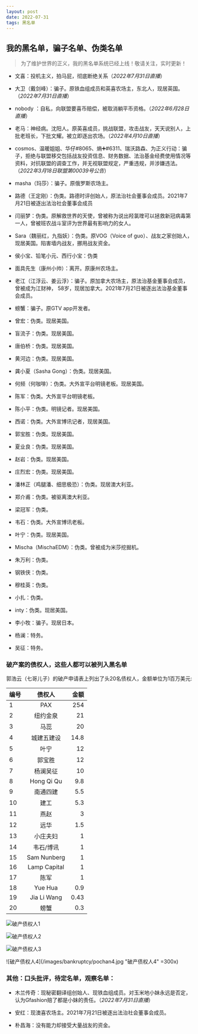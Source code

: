 ```yaml
---
layout: post
date: 2022-07-31
tags: 黑名单
---
```



## 我的黑名单，骗子名单、伪类名单

> 为了维护世界的正义，我的黑名单系统已经上线！敬请关注，实时更新！


* 文喜：投机主义，拍马屁，彻底断绝关系（*2022年7月31日直播*）

* 大卫（戴剑峰）：骗子。原铁血组成员和英喜农场主，东北人，现居英国。（*2022年7月31日直播*）

* nobody ：自私，向联盟要喜币赔偿，被取消躺平币资格。（*2022年6月28日直播*）

* 老马：神经病。沈阳人。原英喜成员，挑战联盟，攻击战友，天天说别人，上批老班长，下批文耀。被立即逐出农场。（*2022年4月10日直播*）

* cosmos、温暖姐姐、华仔#8065、熵➕#6311、瑞沃路森、为正义行动：骗子，拒绝与联盟移交包括战友投资信息、财务数据、法治基金经费使用情况等资料，对抗联盟的调查工作，并无视联盟规定，严重违规，并涉嫌违法。（*2022年3月18日联盟第00039号公告*）

* masha（玛莎）：骗子。原俄罗斯农场主。

* 路德（王定刚）：伪类。路德时评创始人，原法治社会董事会成员。2021年7月21日被逐出法治社会董事会成员

* 闫丽梦：伪类。原解救世界的天使，曾被称为说出羟氯喹可以拯救新冠病毒第一人，曾被班农战斗室评为世界最有影响力的女人。

* Sara（魏丽红，九指妖）：伪类。原VOG（Voice of guo）、战友之家创始人，现居美国。陷害墙内战友，挪用战友资金。

* 侯小宝、铅笔小元、西行小宝：伪类

* 面具先生（康州小帅）：离开。原康州农场主。

* 老江（江浮云、姜云浮）：骗子。原加拿大农场主，原法治基金董事会成员，曾被成为江财神， 58岁，现居加拿大。2021年7月21日被逐出法治基金董事会成员。

* 螃蟹：骗子。原GTV app开发者。

* 曾宏：伪类。现居美国。

* 盲流子：伪类。现居美国。

* 唐伯桥：伪类。现居美国。

* 黄河边：伪类。现居美国。

* 龚小夏（Sasha Gong）：伪类。现居美国。

* 何频（何咖啡）：伪类。大外宣平台明镜老板。现居美国。

* 陈军：伪类。大外宣平台明镜老板。

* 陈小平：伪类。明镜记者。现居美国。

* 西诺：伪类。大外宣博讯记者，现居美国。

* 郭宝胜：伪类。现居美国。

* 夏业良：伪类。现居美国。

* 赵岩：伪类。现居美国。

* 庄烈宏：伪类。现居美国。

* 潘林正（鸡腿潘、细思极恐）：伪类。现居澳大利亚。

* 郑介甫：伪类。被驱离澳大利亚。

* 梁冠军：伪类。

* 韦石：伪类。大外宣博讯老板。

* 叶宁：伪类。现居美国。

* Mischa（MischaEDM）：伪类。曾被成为米莎挖掘机。

* 朱万利：伪类。

* 钢铁侠：伪类。

* 穆桂英：伪类。

* 小扎：伪类。

* inty：伪类。现居美国。

* 李小牧：骗子。现居日本。

* 杨澜：特务。

* 吴征：特务。





### 破产案的债权人，这些人都可以被列入黑名单
郭浩云（七哥儿子）的破产申请表上列出了头20名债权人，金额单位为1百万美元:


| 编号 | 债权人 | 金额 |
| :--- |  :----:   |  ---: |
| 1 | PAX |  254 |
| 2 | 纽约金泉 |  21 |
| 3 | 马蕊 |  20 |
| 4 | 城建五建设 |  14.8 |
| 5 | 叶宁 |  12 |
| 6 | 郭宝胜 |  12 |
| 7 | 杨澜吴征 |  10 |
| 8 | Hong Qi Qu  | 9.8 |
| 9 | 南通四建 |  5.5 |
| 10 | 建工 |  5.3 |
| 11 | 燕赵  | 3 |
| 12 | 远华  | 1.5 |
| 13 | 小庄夫妇  | 1 |
| 14 | 韦石/博讯 |  1 |
| 15 | Sam Nunberg |  1 |
| 16 | Lamp Capital  | 1 |
| 17 | 陈军  | 1 |
| 18 | Yue Hua  | 0.9 |
| 19 | Jia Li Wang  | 0.43 |
| 20 | 螃蟹 |  0.3 |

![破产债权人1](/images/bankruptcy/pochan1.jpg "破产债权人1")

![破产债权人2](/images/bankruptcy/pochan2.jpg "破产债权人2")

![破产债权人3](/images/bankruptcy/pochan3.jpg "破产债权人3")

![破产债权人4](/images/bankruptcy/pochan4.jpg "破产债权人4" =300x)




### 其他：口头批评，待定名单，观察名单：


* 木兰传奇：现秘密翻译组创始人、现铁血组成员。对玉米地小妹永远是否定，认为Gfashion赔了都是小妹的责任。（*2022年7月31日直播*）

* 安红：现澳喜农场主。2021年7月21日被逐出法治社会董事会成员。

* 朴昌海：没有能力却接受大量战友的资金。



